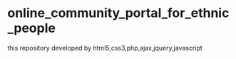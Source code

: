 # online_community_portal_for_ethnic_people

this repository developed by html5,css3,php,ajax,jquery,javascript
